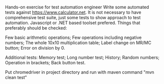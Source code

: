 Hands-on exercise for test automation engineer
Write some automated tests against https://www.calculator.net. It is not necessary to have
comprehensive test suite, just some tests to show approach to test automation. 
Javascript or .NET based toolset prefered.
Things that preferably should be checked:

Few basic arithmetic operations;
Few operations including negative numbers;
The whole 10x10 multiplication table;
Label change on MR/MC button;
Error on division by 0.

Additional tests:
Memory test;
Long number test;
History;
Random numbers;
Operation in brackets;
Back button test.

Put chromedriver in project directory and run with maven command
"mvn clean test"
